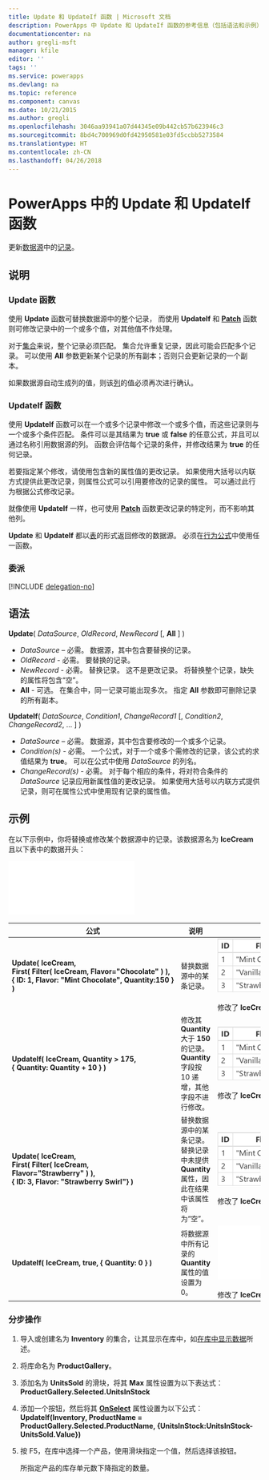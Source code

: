 ```yaml
---
title: Update 和 UpdateIf 函数 | Microsoft 文档
description: PowerApps 中 Update 和 UpdateIf 函数的参考信息（包括语法和示例）
documentationcenter: na
author: gregli-msft
manager: kfile
editor: ''
tags: ''
ms.service: powerapps
ms.devlang: na
ms.topic: reference
ms.component: canvas
ms.date: 10/21/2015
ms.author: gregli
ms.openlocfilehash: 3046aa93941a07d44345e09b442cb57b623946c3
ms.sourcegitcommit: 8bd4c700969d0fd42950581e03fd5ccbb5273584
ms.translationtype: HT
ms.contentlocale: zh-CN
ms.lasthandoff: 04/26/2018
---
```

# <a name="update-and-updateif-functions-in-powerapps"></a>PowerApps 中的 Update 和 UpdateIf 函数
更新[数据源](../working-with-data-sources.md)中的[记录](../working-with-tables.md#records)。

## <a name="description"></a>说明
### <a name="update-function"></a>Update 函数
使用 **Update** 函数可替换数据源中的整个记录， 而使用 **UpdateIf** 和 **[Patch](function-patch.md)** 函数则可修改记录中的一个或多个值，对其他值不作处理。

对于[集合](../working-with-data-sources.md#collections)来说，整个记录必须匹配。 集合允许重复记录，因此可能会匹配多个记录。 可以使用 **All** 参数更新某个记录的所有副本；否则只会更新记录的一个副本。

如果数据源自动生成列的值，则该[列](../working-with-tables.md#columns)的值必须再次进行确认。

### <a name="updateif-function"></a>UpdateIf 函数
使用 **UpdateIf** 函数可以在一个或多个记录中修改一个或多个值，而这些记录则与一个或多个条件匹配。 条件可以是其结果为 **true** 或 **false** 的任意公式，并且可以通过名称引用数据源的列。 函数会评估每个记录的条件，并修改结果为 **true** 的任何记录。  

若要指定某个修改，请使用包含新的属性值的更改记录。 如果使用大括号以内联方式提供此更改记录，则属性公式可以引用要修改的记录的属性。 可以通过此行为根据公式修改记录。

就像使用 **UpdateIf** 一样，也可使用 **[Patch](function-patch.md)** 函数更改记录的特定列，而不影响其他列。

**Update** 和 **UpdateIf** 都以[表](../working-with-tables.md)的形式返回修改的数据源。 必须在[行为公式](../working-with-formulas-in-depth.md)中使用任一函数。

### <a name="delegation"></a>委派
[!INCLUDE [delegation-no](../../../includes/delegation-no.md)]

## <a name="syntax"></a>语法
**Update**( *DataSource*, *OldRecord*, *NewRecord* [, **All** ] )

* *DataSource* – 必需。 数据源，其中包含要替换的记录。
* *OldRecord* - 必需。 要替换的记录。
* *NewRecord* - 必需。 替换记录。 这不是更改记录。 将替换整个记录，缺失的属性将包含“空”。
* **All** - 可选。 在集合中，同一记录可能出现多次。 指定 **All** 参数即可删除记录的所有副本。

**UpdateIf**( *DataSource*, *Condition1*, *ChangeRecord1* [, *Condition2*, *ChangeRecord2*, ... ] )

* *DataSource* – 必需。 数据源，其中包含要修改的一个或多个记录。
* *Condition(s)* - 必需。 一个公式，对于一个或多个需修改的记录，该公式的求值结果为 **true**。  可以在公式中使用 *DataSource* 的列名。  
* *ChangeRecord(s)* - 必需。  对于每个相应的条件，将对符合条件的 *DataSource* 记录应用新属性值的更改记录。 如果使用大括号以内联方式提供记录，则可在属性公式中使用现有记录的属性值。

## <a name="examples"></a>示例
在以下示例中，你将替换或修改某个数据源中的记录。该数据源名为 **IceCream** 且以下表中的数据开头：

![](media/function-update-updateif/icecream.png)

| 公式 | 说明 | 结果 |
| --- | --- | --- |
| **Update(&nbsp;IceCream,<br>First(&nbsp;Filter(&nbsp;IceCream,&nbsp;Flavor="Chocolate"&nbsp;)&nbsp;), {&nbsp;ID:&nbsp;1,&nbsp;Flavor:&nbsp;"Mint&nbsp;Chocolate",&nbsp;Quantity:150&nbsp;} )** |替换数据源中的某条记录。 |<style> img { max-width: none } </style> ![](media/function-update-updateif/icecream-mint.png)<br><br>修改了 **IceCream** 数据源。 |
| **UpdateIf(&nbsp;IceCream, Quantity > 175, {&nbsp;Quantity:&nbsp;Quantity&nbsp;+&nbsp;10&nbsp;} )** |修改其 **Quantity** 大于 **150** 的记录。  **Quantity** 字段按 10 递增，其他字段不进行修改。 |![](media/function-update-updateif/icecream-mint-plus10.png)<br><br>修改了 **IceCream** 数据源。 |
| **Update(&nbsp;IceCream,<br>First(&nbsp;Filter(&nbsp;IceCream, Flavor="Strawberry"&nbsp;)&nbsp;),<br>{&nbsp;ID:&nbsp;3, Flavor:&nbsp;"Strawberry Swirl"} )** |替换数据源中的某条记录。 替换记录中未提供 **Quantity** 属性，因此在结果中该属性将为“空”。 |![](media/function-update-updateif/icecream-mint-swirl.png)<br><br>修改了 **IceCream** 数据源。 |
| **UpdateIf(&nbsp;IceCream, true, {&nbsp;Quantity:&nbsp;0&nbsp;} )** |将数据源中所有记录的 **Quantity** 属性的值设置为 0。 |![ ](./media/function-update-updateif/icecream-mint-zero.png)<br> <br>修改了 **IceCream** 数据源。 |

### <a name="step-by-step"></a>分步操作
1. 导入或创建名为 **Inventory** 的集合，让其显示在库中，如[在库中显示数据](../show-images-text-gallery-sort-filter.md)所述。
2. 将库命名为 **ProductGallery**。
3. 添加名为 **UnitsSold** 的滑块，将其 **Max** 属性设置为以下表达式：<br>**ProductGallery.Selected.UnitsInStock**
4. 添加一个按钮，然后将其 **[OnSelect](../controls/properties-core.md)** 属性设置为以下公式：<br>**UpdateIf(Inventory, ProductName = ProductGallery.Selected.ProductName, {UnitsInStock:UnitsInStock-UnitsSold.Value})**
5. 按 F5，在库中选择一个产品，使用滑块指定一个值，然后选择该按钮。
   
    所指定产品的库存单元数下降指定的数量。

